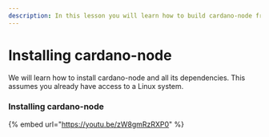 ```yaml
---
description: In this lesson you will learn how to build cardano-node from source.
---
```


# Installing cardano-node

We will learn how to install cardano-node and all its dependencies. This assumes you already have access to a Linux system. 

### Installing cardano-node

{% embed url="https://youtu.be/zW8gmRzRXP0" %}




